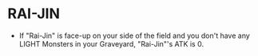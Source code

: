 
# RAI-JIN

*   If "Rai-Jin" is face-up on your side of the field and you don't have any LIGHT Monsters in your Graveyard, "Rai-Jin"'s ATK is 0.

  
